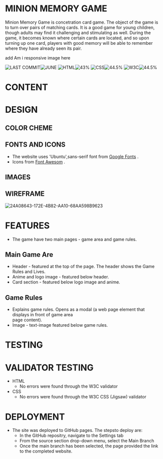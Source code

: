 # MINION MEMORY GAME
Minion Memory Game is concetration card game. The object of the game is to turn over pairs of matching cards. It is a good game for young children, though adults may find it challenging and stimulating as well. During the game, it becomes known where certain cards are located, and so upon turning up one card, players with good memory will be able to remember where they have already seen its pair.

add Am i responsive image here

![LAST COMMIT]( https://placehold.co/125x35/3a3b3d/ffffff?text=LAST+COMMIT )![JUNE]( https://placehold.co/100x35/fec900/ffffff?text=APRIL ) ![HTML]( https://placehold.co/80x35/3a3b3d/ffffff?text=HTML )![43%]( https://placehold.co/80x35/db2700/ffffff?text=46.2% ) ![CSS]( https://placehold.co/80x35/3a3b3d/ffffff?text=CSS )![44.5%]( https://placehold.co/80x35/074cff/ffffff?text=42.2% ) ![W3C]( https://placehold.co/80x35/3a3b3d/ffffff?text=W3C )![44.5%]( https://placehold.co/105x35/69c404/ffffff?text=VALIDATED )

# CONTENT

# DESIGN
## COLOR CHEME

## FONTS AND ICONS
* The website uses 'Ubuntu',sans-serif font from [Google Fonts]( https://fonts.google.com/ ) .
* Icons from [Font Awesom]( https://fontawesome.com/ ) .

## IMAGES

## WIREFRAME
![24A08643-172E-4B82-AA10-68AA598B9623](https://github.com/Indrakens/minion-memory-game/assets/127971416/521a3edc-1f01-4c5d-9dbc-22ccfd840af1)

# FEATURES
* The game have two main pages - game area and game rules. 
## Main Game Are
* Header - featured at the top of the page. The header shows the Game Rules and Lives.
* Anime and logo image - featured below header.
* Card section - featured below logo image and anime.
## Game Rules
* Explains game rules. Opens as a modal (a web page element that displays in front of game area  
  page content).
* Image - text-image featured below game rules.

# TESTING
# VALIDATOR TESTING
* HTML
   * No errors were found through the W3C validator
* CSS
   * No errors were found through the W3C CSS (Jigsaw) validator

# DEPLOYMENT
* The site was deployed to GitHub pages. The stepsto deploy are:
   *  In the GitHub repositry, navigate to the Settings tab
   *  From the source section drop-down menu, select the Main Branch 
   *  Once the main branch has been selected, the page provided the link to the completed website.
